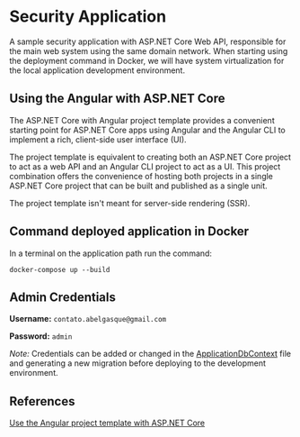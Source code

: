 # Security Application

A sample security application with ASP.NET Core Web API, responsible for the main web system using the same domain network. When starting using the deployment command in Docker, we will have system virtualization for the local application development environment.

## Using the Angular with ASP.NET Core

The ASP.NET Core with Angular project template provides a convenient starting point for ASP.NET Core apps using Angular and the Angular CLI to implement a rich, client-side user interface (UI).

The project template is equivalent to creating both an ASP.NET Core project to act as a web API and an Angular CLI project to act as a UI. This project combination offers the convenience of hosting both projects in a single ASP.NET Core project that can be built and published as a single unit.

The project template isn't meant for server-side rendering (SSR).

## Command deployed application in Docker

In a terminal on the application path run the command:

```docker-compose up --build```

## Admin Credentials
**Username:** `contato.abelgasque@gmail.com`

**Password:** `admin`


*Note:* Credentials can be added or changed in the [ApplicationDbContext](https://github.com/abelgasque/AbelGasque.WebApp.SecurityApp/tree/main/SecurityApp.Web/Infrastructure/Entities/Models/ApplicationDbContext.cs) file and generating a new migration before deploying to the development environment.

## References

[Use the Angular project template with ASP.NET Core](https://learn.microsoft.com/en-us/aspnet/core/client-side/spa/angular?view=aspnetcore-7.0&tabs=visual-studio)